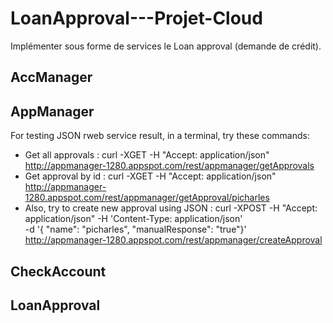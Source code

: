 # LoanApproval---Projet-Cloud

Implémenter sous forme de services le Loan approval (demande de crédit).

## AccManager

## AppManager

For testing JSON rweb service result, in a terminal, try these commands:

- Get all approvals :
    curl -XGET -H "Accept: application/json" http://appmanager-1280.appspot.com/rest/appmanager/getApprovals
- Get approval by id : 
    curl -XGET -H "Accept: application/json" http://appmanager-1280.appspot.com/rest/appmanager/getApproval/picharles
- Also, try to create new approval using JSON :
    curl -XPOST -H "Accept: application/json" -H 'Content-Type: application/json' \
    -d '{ "name": "picharles", "manualResponse": "true"}' \
    http://appmanager-1280.appspot.com/rest/appmanager/createApproval

## CheckAccount

## LoanApproval
